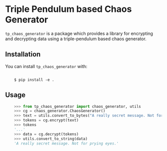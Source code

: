 # Triple Pendulum based Chaos Generator

``tp_chaos_generator`` is a package which provides a library for encrypting and decrypting data using a 
triple-pendulum based chaos generator.

## Installation

You can install ``tp_chaos_generator`` with:

```

    $ pip install -e .
```

## Usage

```python
    >>> from tp_chaos_generator import chaos_generator, utils
    >>> cg = chaos_generator.ChaosGenerator()
    >>> text = utils.convert_to_bytes("A really secret message. Not for prying eyes.")
    >>> tokens = cg.encrypt(text)
    >>> tokens
    '...'
    >>> data = cg.decrypt(tokens)
    >>> utils.convert_to_string(data)
    'A really secret message. Not for prying eyes.'
```
